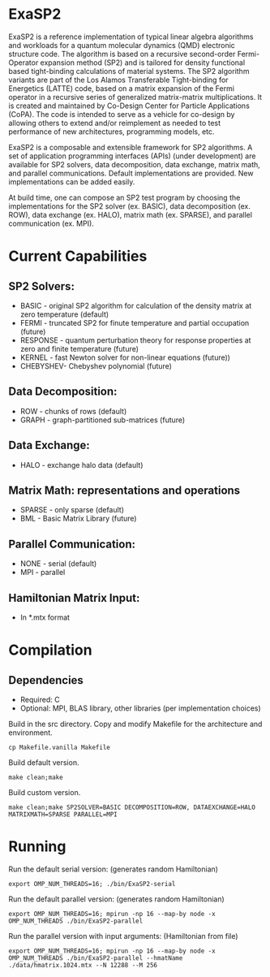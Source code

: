 # ExaSP2 

ExaSP2 is a reference implementation of typical linear algebra
algorithms and workloads for a quantum molecular dynamics (QMD)
electronic structure code. The algorithm is based on a recursive
second-order Fermi-Operator expansion method (SP2) and is tailored
for density functional based tight-binding calculations of
material systems. The SP2 algorithm variants are part of the Los Alamos 
Transferable Tight-binding for Energetics (LATTE) code, based on 
a matrix expansion of the Fermi operator in a recursive series 
of generalized matrix-matrix multiplications. 
It is created and maintained by Co-Design Center for Particle 
Applications (CoPA). The code is intended
to serve as a vehicle for co-design by allowing others to extend 
and/or reimplement as needed to test performance of new 
architectures, programming models, etc.

ExaSP2 is a composable and extensible framework for SP2 algorithms.
A set of application programming interfaces (APIs) (under development) are 
available for SP2 solvers, data decomposition, data exchange, matrix math, 
and parallel communications. Default implementations are provided. New 
implementations can be added easily.

At build time, one can compose an SP2 test program by choosing the 
implementations for the SP2 solver (ex. BASIC), data decomposition (ex. ROW),
data exchange (ex. HALO), matrix math (ex. SPARSE), and parallel communication
(ex. MPI).

# Current Capabilities

## SP2 Solvers:
 * BASIC    - original SP2 algorithm for calculation of the density matrix at zero temperature (default)
 * FERMI    - truncated SP2 for finute temperature and partial occupation (future)
 * RESPONSE - quantum perturbation theory for response properties at zero and finite temperature (future)
 * KERNEL   - fast Newton solver for non-linear equations (future))
 * CHEBYSHEV- Chebyshev polynomial (future)

## Data Decomposition:
 * ROW   - chunks of rows (default)
 * GRAPH - graph-partitioned sub-matrices (future)

## Data Exchange:
 * HALO - exchange halo data (default)

## Matrix Math: representations and operations
 * SPARSE - only sparse (default)
 * BML    - Basic Matrix Library (future)

## Parallel Communication:
 * NONE - serial (default)
 * MPI  - parallel

## Hamiltonian Matrix Input:
 * In *.mtx format

# Compilation

## Dependencies
 * Required: C
 * Optional: MPI, BLAS library, other libraries (per implementation choices)

Build in the src directory.
Copy and modify Makefile for the architecture and environment.
```
cp Makefile.vanilla Makefile
```

Build default version.
```
make clean;make
```

Build custom version.
```
make clean;make SP2SOLVER=BASIC DECOMPOSITION=ROW, DATAEXCHANGE=HALO MATRIXMATH=SPARSE PARALLEL=MPI
```

# Running

Run the default serial version: (generates random Hamiltonian)
```
export OMP_NUM_THREADS=16; ./bin/ExaSP2-serial
```
Run the default parallel version: (generates random Hamiltonian)
```
export OMP_NUM_THREADS=16; mpirun -np 16 --map-by node -x OMP_NUM_THREADS ./bin/ExaSP2-parallel
```

Run the parallel version with input arguments: (Hamiltonian from file)
```
export OMP_NUM_THREADS=16; mpirun -np 16 --map-by node -x OMP_NUM_THREADS ./bin/ExaSP2-parallel --hmatName ./data/hmatrix.1024.mtx --N 12288 --M 256
```
